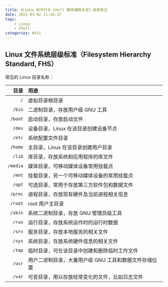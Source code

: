 ```yaml
---
title: 《Linux 命令行与 shell 脚本编程大全》阅读笔记
date: 2021-03-02 21:34:37
tags:
    - Linux
    - Shell
categories: Wiki
---
```


## Linux 文件系统层级标准（Filesystem Hierarchy Standard, FHS）

常见的 Linux 目录名称：

| 目录   | 用途                                                  |
|  --:   | :--                                                   |
| `/`      | 虚拟目录根目录                                        |
| `/bin`   | 二进制目录，存放用户级 GNU 工具                       |
| `/boot`  | 启动目录，存放启动文件                                |
| `/dev`   | 设备目录，Linux 在该目录创建设备节点                  |
| `/etc`   | 系统配置文件目录                                      |
| `/home`  | 主目录，Linux 在该目录创建用户目录                    |
| `/lib`   | 库目录，存放系统和应用程序的库文件                    |
| `/media` | 媒体目录，可移动媒体设备常用挂载点                    |
| `/mnt`   | 挂载目录，另一个可移动媒体设备的常用挂载点            |
| `/opt`   | 可选目录，常用于存放第三方软件包和数据文件            |
| `/proc`  | 进程目录，存放现有硬件及当前进程相关信息              |
| `/root`  | root 用户主目录                                       |
| `/sbin`  | 系统二进制目录，存放 GNU 管理员级工具                 |
| `/run`   | 运行目录，存放系统运作时的运行时数据                  |
| `/srv`   | 服务目录，存放本地服务的相关文件                      |
| `/sys`   | 系统目录，存放系统硬件信息的相关文件                  |
| `/tmp`   | 临时目录，可在该目录中创建和删除临时工作文件          |
| `/usr`   | 用户二进制目录，大量用户级 GNU 工具和数据文件存储位置 |
| `/var`   | 可变目录，用以存放经常变化的文件，比如日志文件        |
